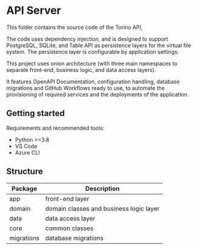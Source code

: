 # API Server
This folder contains the source code of the Torino API,

The code uses dependency injection, and is designed to support PostgreSQL,
SQLite, and Table API as persistence layers for the virtual file system. The
persistence layer is configurable by application settings.

This project uses onion architecture (with three main namespaces to
separate front-end, business logic, and data access layers).

It features OpenAPI Documentation, configuration handling, database migrations
and GitHub Workflows ready to use, to automate the provisioning of required
services and the deployments of the application.

## Getting started
Requirements and recommended tools:

* Python >=3.8
* VS Code
* Azure CLI

## Structure

| Package    | Description                             |
| ---------- | --------------------------------------- |
| app        | front-end layer                         |
| domain     | domain classes and business logic layer |
| data       | data access layer                       |
| core       | common classes                          |
| migrations | database migrations                     |
